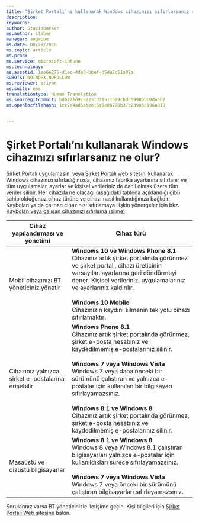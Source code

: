 ```yaml
---
title: "Şirket Portalı’nı kullanarak Windows cihazınızı sıfırlarsanız ne olur? | Microsoft Intune"
description: 
keywords: 
author: Staciebarker
ms.author: stabar
manager: angrobe
ms.date: 08/29/2016
ms.topic: article
ms.prod: 
ms.service: microsoft-intune
ms.technology: 
ms.assetid: 1ee6e275-d1ec-4da3-bbef-d5da2c61a02a
ROBOTS: NOINDEX,NOFOLLOW
ms.reviewer: priyar
ms.suite: ems
translationtype: Human Translation
ms.sourcegitcommit: bdb221d9c52231d31511b29cbdc69985bc0da5b2
ms.openlocfilehash: 1cc7e4ad5abee16a0e06780b37c23903d196a018


---
```



# Şirket Portalı’nı kullanarak Windows cihazınızı sıfırlarsanız ne olur?

Şirket Portalı uygulamasını veya [Şirket Portalı web sitesini](reset-your-device-cpwebsite.md) kullanarak Windows cihazınızı sıfırladığınızda, cihazınız fabrika ayarlarına sıfırlanır ve tüm uygulamalar, ayarlar ve kişisel verileriniz de dahil olmak üzere tüm veriler silinir. Her cihazda ne olacağı (aşağıdaki tabloda açıklandığı gibi) sahip olduğunuz cihaz türüne ve cihazı nasıl kullandığınıza bağlıdır. Kaybolan ya da çalınan cihazınızı sıfırlamaya ilişkin yönergeler için bkz. [Kaybolan veya çalışan cihazınızı sıfırlama (silme)](reset-erase-your-lost-or-stolen-device-windows.md).

|Cihaz yapılandırması ve yönetimi|Cihaz türü|
|---------------------------------------|---------------|
|Mobil cihazınızı BT yöneticiniz yönetir|**Windows 10 ve Windows Phone 8.1**</br>Cihazınız artık şirket portalında görünmez ve şirket portalı, cihazı üreticinin varsayılan ayarlarına geri döndürmeyi dener. Kişisel verileriniz, uygulamalarınız ve ayarlarınız kaldırılır. <br /><br />**Windows 10 Mobile**</br>Cihazınızın kaydını silmenin tek yolu cihazı sıfırlamaktır.|
|Cihazınız yalnızca şirket e-postalarına erişebilir|**Windows Phone 8.1**<br />Cihazınız artık şirket portalında görünmez, şirket e-posta hesabınız ve kaydedilmemiş e-postalarınız silinir.<br /><br />**Windows 7 veya Windows Vista**<br />Windows 7 veya daha önceki bir sürümünü çalıştıran ve yalnızca e-postalar için kullanılan bir bilgisayarı sıfırlayamazsınız.<br /><br />**Windows 8.1 ve Windows 8**<br />Cihazınız artık şirket portalında görünmez, şirket e-posta hesabınız ve kaydedilmemiş e-postalarınız silinir.|
|Masaüstü ve dizüstü bilgisayarlar|**Windows 8.1 ve Windows 8**<br />Windows 8 veya Windows 8.1 çalıştıran bilgisayarları yalnızca e-postalar için kullanıldıkları sürece sıfırlayamazsınız.<br /><br />**Windows 7 veya Windows Vista**<br />Windows 7 veya önceki bir sürümünü çalıştıran bilgisayarları sıfırlayamazsınız.|

Sorularınız varsa BT yöneticinizle iletişime geçin. Kişi bilgileri için [Şirket Portalı Web sitesine](http://portal.manage.microsoft.com) bakın.



<!--HONumber=Oct16_HO3-->


